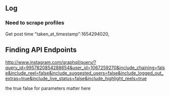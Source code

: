 ## Log

### Need to scrape profiles

Get post time
"taken_at_timestamp":1654294020,


## Finding API Endpoints
http://www.instagram.com/graphql/query/?query_id=9957820854288654&user_id=1067259270&include_chaining=false&include_reel=false&include_suggested_users=false&include_logged_out_extras=true&include_live_status=false&include_highlight_reels=true

the true false for parameters matter here
